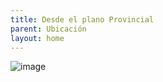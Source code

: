 ```yaml
---
title: Desde el plano Provincial
parent: Ubicación
layout: home
---
```


![image](https://github.com/user-attachments/assets/25ea40cb-d2d5-4beb-9407-76111d4253d3)

